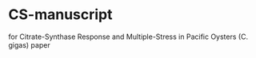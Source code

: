 # CS-manuscript
 for Citrate-Synthase Response and Multiple-Stress in Pacific Oysters (C. gigas)  paper
